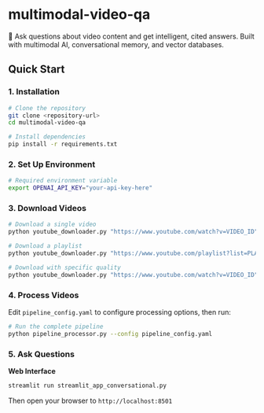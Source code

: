 # multimodal-video-qa
🎥 Ask questions about video content and get intelligent, cited answers. Built with multimodal AI, conversational memory, and vector databases.

## Quick Start

### 1. Installation

```bash
# Clone the repository
git clone <repository-url>
cd multimodal-video-qa

# Install dependencies
pip install -r requirements.txt
```

### 2. Set Up Environment

```bash
# Required environment variable
export OPENAI_API_KEY="your-api-key-here"
```

### 3. Download Videos

```bash
# Download a single video
python youtube_downloader.py "https://www.youtube.com/watch?v=VIDEO_ID"

# Download a playlist
python youtube_downloader.py "https://www.youtube.com/playlist?list=PLAYLIST_ID"

# Download with specific quality
python youtube_downloader.py "https://www.youtube.com/watch?v=VIDEO_ID" -q 720p
```

### 4. Process Videos

Edit `pipeline_config.yaml` to configure processing options, then run:

```bash
# Run the complete pipeline
python pipeline_processor.py --config pipeline_config.yaml
```

### 5. Ask Questions

**Web Interface**

```bash
streamlit run streamlit_app_conversational.py
```

Then open your browser to `http://localhost:8501`

